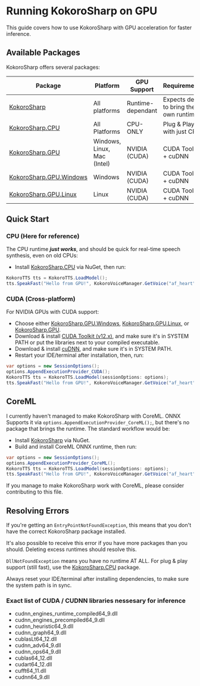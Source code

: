 # Running KokoroSharp on GPU

This guide covers how to use KokoroSharp with GPU acceleration for faster inference.

## Available Packages

KokoroSharp offers several packages:

| Package | Platform | GPU Support | Requirements |
|---------|----------|-------------|--------------|
| [KokoroSharp](https://www.nuget.org/packages/KokoroSharp) | All platforms | Runtime-dependant | Expects devs to bring their own runtime |
| [KokoroSharp.CPU](https://www.nuget.org/packages/KokoroSharp) | All Platforms | CPU-ONLY | Plug & Play with just CPU |
| [KokoroSharp.GPU](https://www.nuget.org/packages/KokoroSharp.GPU) | Windows, Linux, Mac (Intel) | NVIDIA (CUDA) | CUDA Toolkit + cuDNN |
| [KokoroSharp.GPU.Windows](https://www.nuget.org/packages/KokoroSharp.GPU.Windows) | Windows | NVIDIA (CUDA) | CUDA Toolkit + cuDNN |
| [KokoroSharp.GPU.Linux](https://www.nuget.org/packages/KokoroSharp.GPU.Linux) | Linux | NVIDIA (CUDA) | CUDA Toolkit + cuDNN |

## Quick Start

### CPU (Here for reference)

The CPU runtime ***just works***, and should be quick for real-time speech synthesis, even on old CPUs:
- Install [KokoroSharp.CPU](https://www.nuget.org/packages/KokoroSharp.CPU) via NuGet, then run:
```cs
KokoroTTS tts = KokoroTTS.LoadModel();
tts.SpeakFast("Hello from GPU!", KokoroVoiceManager.GetVoice("af_heart"));
```

### CUDA (Cross-platform)

For NVIDIA GPUs with CUDA support:
- Choose either [KokoroSharp.GPU.Windows](https://www.nuget.org/packages/KokoroSharp.GPU.Windows), [KokoroSharp.GPU.Linux](https://www.nuget.org/packages/KokoroSharp.GPU.Linux), or [KokoroSharp.GPU](https://www.nuget.org/packages/KokoroSharp.GPU).
- Download & install [CUDA Toolkit (v12.x)](https://developer.nvidia.com/cuda-12-4-0-download-archive), and make sure it's in SYSTEM PATH or put the libraries next to your compiled executable.
- Download & install [cuDNN](https://developer.nvidia.com/cudnn), and make sure it's in SYSTEM PATH.
- Restart your IDE/terminal after installation, then, run:
```cs
var options = new SessionOptions();
options.AppendExecutionProvider_CUDA();
KokoroTTS tts = KokoroTTS.LoadModel(sessionOptions: options);
tts.SpeakFast("Hello from GPU!", KokoroVoiceManager.GetVoice("af_heart"));
```


## CoreML

I currently haven't managed to make KokoroSharp with CoreML. ONNX Supports it via `options.AppendExecutionProvider_CoreML();`, but there's no package that brings the runtime.
The standard workflow would be:
- Install [KokoroSharp](https://www.nuget.org/packages/KokoroSharp) via NuGet.
- Build and install CoreML ONNX runtime, then run:
```cs
var options = new SessionOptions();
options.AppendExecutionProvider_CoreML();
KokoroTTS tts = KokoroTTS.LoadModel(sessionOptions: options);
tts.SpeakFast("Hello from GPU!", KokoroVoiceManager.GetVoice("af_heart"));
```

If you manage to make KokoroSharp work with CoreML, please consider contributing to this file.


## Resolving Errors

If you're getting an `EntryPointNotFoundException`, this means that you don't have the correct KokoroSharp package installed.

It's also possible to receive this error if you have more packages than you should. Deleting excess runtimes should resolve this.

`DllNotFoundException` means you have no runtime AT ALL. For plug & play support (still fast), use the [KokoroSharp.CPU](https://www.nuget.org/packages/KokoroSharp.CPU) package.

Always reset your IDE/terminal after installing dependencies, to make sure the system path is in sync.

### Exact list of CUDA / CUDNN libraries nessesary for inference
- cudnn_engines_runtime_compiled64_9.dll
- cudnn_engines_precompiled64_9.dll
- cudnn_heuristic64_9.dll
- cudnn_graph64_9.dll
- cublasLt64_12.dll
- cudnn_adv64_9.dll
- cudnn_ops64_9.dll
- cublas64_12.dll
- cudart64_12.dll
- cufft64_11.dll
- cudnn64_9.dll
